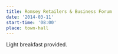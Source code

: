 ```yaml
---
title: Romsey Retailers & Business Forum
date: '2014-03-11'
start-time: '08:00'
place: town-hall
---
```

Light breakfast provided.
